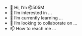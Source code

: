 - 👋 Hi, I’m @505M
- 👀 I’m interested in ...
- 🌱 I’m currently learning ...
- 💞️ I’m looking to collaborate on ...
- 📫 How to reach me ...

<!---
505M/505M is a ✨ special ✨ repository because its `README.md` (this file) appears on your GitHub profile.
You can click the Preview link to take a look at your changes.
--->
